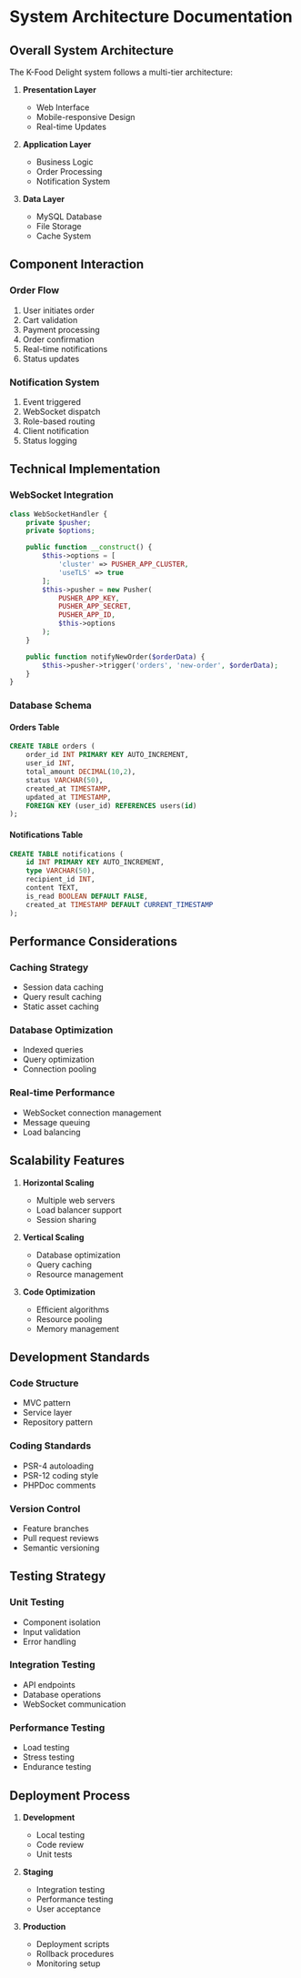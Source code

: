 # System Architecture Documentation

## Overall System Architecture

The K-Food Delight system follows a multi-tier architecture:

1. **Presentation Layer**

   - Web Interface
   - Mobile-responsive Design
   - Real-time Updates

2. **Application Layer**

   - Business Logic
   - Order Processing
   - Notification System

3. **Data Layer**
   - MySQL Database
   - File Storage
   - Cache System

## Component Interaction

### Order Flow

1. User initiates order
2. Cart validation
3. Payment processing
4. Order confirmation
5. Real-time notifications
6. Status updates

### Notification System

1. Event triggered
2. WebSocket dispatch
3. Role-based routing
4. Client notification
5. Status logging

## Technical Implementation

### WebSocket Integration

```php
class WebSocketHandler {
    private $pusher;
    private $options;

    public function __construct() {
        $this->options = [
            'cluster' => PUSHER_APP_CLUSTER,
            'useTLS' => true
        ];
        $this->pusher = new Pusher(
            PUSHER_APP_KEY,
            PUSHER_APP_SECRET,
            PUSHER_APP_ID,
            $this->options
        );
    }

    public function notifyNewOrder($orderData) {
        $this->pusher->trigger('orders', 'new-order', $orderData);
    }
}
```

### Database Schema

#### Orders Table

```sql
CREATE TABLE orders (
    order_id INT PRIMARY KEY AUTO_INCREMENT,
    user_id INT,
    total_amount DECIMAL(10,2),
    status VARCHAR(50),
    created_at TIMESTAMP,
    updated_at TIMESTAMP,
    FOREIGN KEY (user_id) REFERENCES users(id)
);
```

#### Notifications Table

```sql
CREATE TABLE notifications (
    id INT PRIMARY KEY AUTO_INCREMENT,
    type VARCHAR(50),
    recipient_id INT,
    content TEXT,
    is_read BOOLEAN DEFAULT FALSE,
    created_at TIMESTAMP DEFAULT CURRENT_TIMESTAMP
);
```

## Performance Considerations

### Caching Strategy

- Session data caching
- Query result caching
- Static asset caching

### Database Optimization

- Indexed queries
- Query optimization
- Connection pooling

### Real-time Performance

- WebSocket connection management
- Message queuing
- Load balancing

## Scalability Features

1. **Horizontal Scaling**

   - Multiple web servers
   - Load balancer support
   - Session sharing

2. **Vertical Scaling**

   - Database optimization
   - Query caching
   - Resource management

3. **Code Optimization**
   - Efficient algorithms
   - Resource pooling
   - Memory management

## Development Standards

### Code Structure

- MVC pattern
- Service layer
- Repository pattern

### Coding Standards

- PSR-4 autoloading
- PSR-12 coding style
- PHPDoc comments

### Version Control

- Feature branches
- Pull request reviews
- Semantic versioning

## Testing Strategy

### Unit Testing

- Component isolation
- Input validation
- Error handling

### Integration Testing

- API endpoints
- Database operations
- WebSocket communication

### Performance Testing

- Load testing
- Stress testing
- Endurance testing

## Deployment Process

1. **Development**

   - Local testing
   - Code review
   - Unit tests

2. **Staging**

   - Integration testing
   - Performance testing
   - User acceptance

3. **Production**
   - Deployment scripts
   - Rollback procedures
   - Monitoring setup

